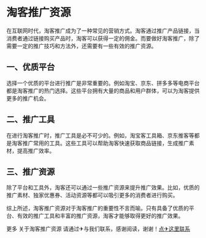 # 淘客推广资源

在互联网时代，淘客推广成为了一种常见的营销方式。淘客通过推广产品链接，当消费者通过链接购买产品时，淘客可以获得一定的佣金。而要做好淘客推广，除了需要一定的推广技巧和方法外，还需要有一些有效的推广资源。

## 一、优质平台

选择一个优质的平台进行推广是非常重要的。例如淘宝、京东、拼多多等电商平台都是淘客推广的热门选择。这些平台拥有大量的商品和用户群体，可以为淘客提供更多的推广机会。

## 二、推广工具

在进行淘客推广时，推广工具是必不可少的。例如，淘宝客工具箱、京东推客等都是淘客推广常用的工具。这些工具可以帮助淘客快速获取商品链接，生成推广素材，提高推广效率。

## 三、推广资源

除了平台和工具外，淘客还可以通过一些推广资源来提升推广效果。比如，优质的推广素材、独家优惠券、活动资源等都可以吸引更多的消费者进行购买。

综上所述，淘客推广资源对于淘客推广的重要性不言而喻。只有具备了优质的平台、有效的推广工具和丰富的推广资源，淘客才能够取得更好的推广效果。

更多 关于淘客推广资源 请通过✈与我们联系，感谢阅读，谢谢！[点✈这里联系](https://w.k02.cc)